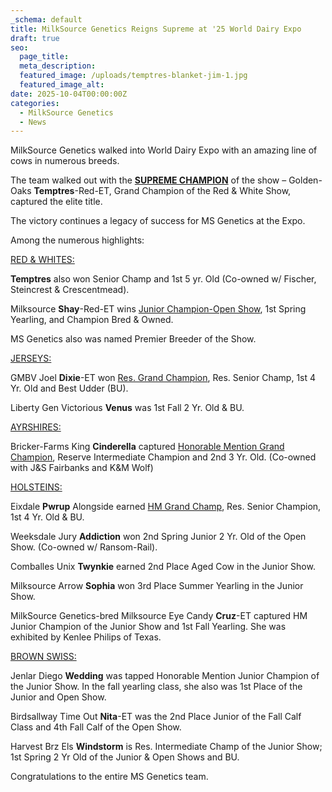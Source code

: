 ```yaml
---
_schema: default
title: MilkSource Genetics Reigns Supreme at '25 World Dairy Expo
draft: true
seo:
  page_title:
  meta_description:
  featured_image: /uploads/temptres-blanket-jim-1.jpg
  featured_image_alt:
date: 2025-10-04T00:00:00Z
categories:
  - MilkSource Genetics
  - News
---
```

MilkSource Genetics walked into World Dairy Expo with an amazing line of cows in numerous breeds.

The team walked out with the **<u>SUPREME CHAMPION</u>** of the show – Golden-Oaks **Temptres**\-Red-ET, Grand Champion of the Red & White Show, captured the elite title.

The victory continues a legacy of success for MS Genetics at the Expo.

Among the numerous highlights:

<u>RED &amp; WHITES:</u>

**Temptres** also won Senior Champ and 1st 5 yr. Old (Co-owned w/ Fischer, Steincrest & Crescentmead).

Milksource **Shay**\-Red-ET wins <u>Junior Champion-Open Show</u>, 1st Spring Yearling, and Champion Bred & Owned.

MS Genetics also was named Premier Breeder of the Show.

<u>JERSEYS:</u>

GMBV Joel **Dixie**\-ET won <u>Res. Grand Champion</u>, Res. Senior Champ, 1st 4 Yr. Old and Best Udder (BU).

Liberty Gen Victorious **Venus** was 1st Fall 2 Yr. Old & BU.

<u>AYRSHIRES:</u>

Bricker-Farms King **Cinderella** captured <u>Honorable Mention Grand Champion</u>, Reserve Intermediate Champion and 2nd 3 Yr. Old. (Co-owned with J&S Fairbanks and K&M Wolf)

<u>HOLSTEINS:</u>

Eixdale **Pwrup** Alongside earned <u>HM Grand Champ</u>, Res. Senior Champion, 1st 4 Yr. Old & BU.

Weeksdale Jury **Addiction** won 2nd Spring Junior 2 Yr. Old of the Open Show. (Co-owned w/ Ransom-Rail).

Comballes Unix **Twynkie** earned 2nd Place Aged Cow in the Junior Show.

Milksource Arrow **Sophia** won 3rd Place Summer Yearling in the Junior Show.

MilkSource Genetics-bred Milksource Eye Candy **Cruz**\-ET captured HM Junior Champion of the Junior Show and 1st Fall Yearling. She was exhibited by Kenlee Philips of Texas.

<u>BROWN SWISS:</u>

Jenlar Diego **Wedding** was tapped Honorable Mention Junior Champion of the Junior Show. In the fall yearling class, she also was 1st Place of the Junior and Open Show.

Birdsallway Time Out **Nita**\-ET was the 2nd Place Junior of the Fall Calf Class and 4th Fall Calf of the Open Show.

Harvest Brz Els **Windstorm** is Res. Intermediate Champ of the Junior Show; 1st Spring 2 Yr Old of the Junior & Open Shows and BU.

Congratulations to the entire MS Genetics team.